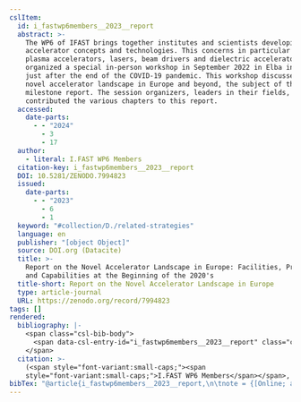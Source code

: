```yaml
---
cslItem:
  id: i_fastwp6members__2023__report
  abstract: >-
    The WP6 of IFAST brings together institutes and scientists developing novel
    accelerator concepts and technologies. This concerns in particular modern
    plasma accelerators, lasers, beam drivers and dielectric accelerators. WP6
    organized a special in-person workshop in September 2022 in Elba in Italy,
    just after the end of the COVID-19 pandemic. This workshop discussed the
    novel accelerator landscape in Europe and beyond, the subject of this
    milestone report. The session organizers, leaders in their fields, have
    contributed the various chapters to this report.
  accessed:
    date-parts:
      - - "2024"
        - 3
        - 17
  author:
    - literal: I.FAST WP6 Members
  citation-key: i_fastwp6members__2023__report
  DOI: 10.5281/ZENODO.7994823
  issued:
    date-parts:
      - - "2023"
        - 6
        - 1
  keyword: "#collection/D./related-strategies"
  language: en
  publisher: "[object Object]"
  source: DOI.org (Datacite)
  title: >-
    Report on the Novel Accelerator Landscape in Europe: Facilities, Projects
    and Capabilities at the Beginning of the 2020's
  title-short: Report on the Novel Accelerator Landscape in Europe
  type: article-journal
  URL: https://zenodo.org/record/7994823
tags: []
rendered:
  bibliography: |-
    <span class="csl-bib-body">
      <span data-csl-entry-id="i_fastwp6members__2023__report" class="csl-entry"><span class='author-bib'>I.FAST WP6 Members</span>. <span class='date-bib'>(2023)</span>. <span class='title'><b><i>Report on the Novel Accelerator Landscape in Europe: Facilities, Projects and Capabilities at the Beginning of the 2020’s</i></b></span>. <span class='URL'><a href='https://doi.org/10.5281/ZENODO.7994823'>LINK</a></span></span>
    </span>
  citation: >-
    (<span style="font-variant:small-caps;"><span
    style="font-variant:small-caps;">I.FAST WP6 Members</span></span>, 2023)
bibTex: "@article{i_fastwp6members__2023__report,\n\tnote = {[Online; accessed 2024-03-17]},\n\tauthor = {{I.FAST WP6 Members}},\n\tyear = {2023},\n\tmonth = {jun 1},\n\tpublisher = {[object Object]},\n\ttitle = {Report on the {Novel} {Accelerator} {Landscape} in {Europe}: Facilities, {Projects} and {Capabilities} at the {Beginning} of the 2020's},\n}\n\n"
---
```

